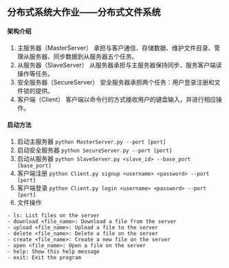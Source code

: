 ## 分布式系统大作业——分布式文件系统

#### 架构介绍
1. 主服务器（MasterServer）
   承担与客户通信、存储数据、维护文件目录、管理从服务器、同步数据到从服务器五个任务。
2. 从服务器（SlaveServer）
   从服务器承担与主服务器保持同步、服务客户端读操作等任务。
3. 安全服务器（SecureServer）
   安全服务器承担两个任务：用户登录注册和文件锁的提供。
4. 客户端（Client）
   客户端以命令行的方式接收用户的键盘输入，并进行相应操作。

#### 启动方法
1. 启动主服务器
   `python MasterServer.py --port [port]`
2. 启动安全服务器
   `python SecureServer.py --port [port]`
3. 启动从服务器
   `python SlaveServer.py <slave_id> --base_port [base_port]`
4. 客户端注册
   `python Client.py signup <username> <password> --port [port]`
5. 客户端登录
   `python Client.py login <username> <password> --port [port]`
6. 文件操作
```
- ls: List files on the server
- download <file_name>: Download a file from the server
- upload <file_name>: Upload a file to the server
- delete <file_name>: Delete a file on the server
- create <file_name>: Create a new file on the server
- open <file_name>: Open a file on the server
- help: Show this help message
- exit: Exit the program
```